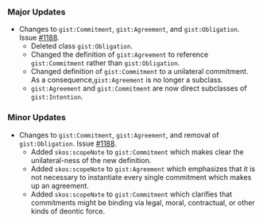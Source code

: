### Major Updates

- Changes to `gist:Commitment`, `gist:Agreement`, and `gist:Obligation`. Issue [#1188](https://github.com/semanticarts/gist/issues/1188).
  - Deleted class `gist:Obligation`.
  - Changed the definition of `gist:Agreement` to reference `gist:Commitment` rather than `gist:Obligation`. 
  - Changed definition of `gist:Commitment` to a unilateral commitment. As a consequence,`gist:Agreement` is no longer a subclass. 
  - `gist:Agreement` and `gist:Commitment` are now direct subclasses of `gist:Intention`. 
  

### Minor Updates
- Changes to `gist:Commitment`, `gist:Agreement`, and removal of `gist:Obligation`. Issue [#1188](https://github.com/semanticarts/gist/issues/1188).
  - Added `skos:scopeNote` to `gist:Commitment` which makes clear the unilateral-ness of the new definition. 
  - Added `skos:scopeNote` to `gist:Agreement` which emphasizes that it is not necessary to instantiate every single commitment which makes up an agreement.
  - Added `skos:scopeNote` to `gist:Commitment` which clarifies that commitments might be binding via legal, moral, contractual, or other kinds of deontic force.
